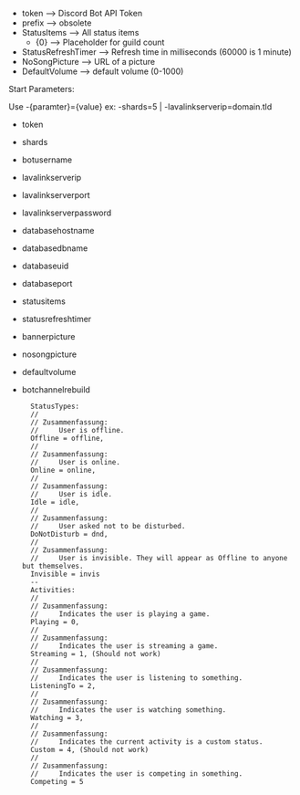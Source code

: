 - token --> Discord Bot API Token
- prefix --> obsolete
- StatusItems --> All status items
    - {0} --> Placeholder for guild count
- StatusRefreshTimer --> Refresh time in milliseconds (60000 is 1 minute)
- NoSongPicture --> URL of a picture
- DefaultVolume --> default volume (0-1000)

Start Parameters:

Use -{paramter}={value}
ex: -shards=5 | -lavalinkserverip=domain.tld

- token   
- shards
- botusername
- lavalinkserverip
- lavalinkserverport
- lavalinkserverpassword
- databasehostname
- databasedbname
- databaseuid
- databaseport
- statusitems
- statusrefreshtimer
- bannerpicture
- nosongpicture
- defaultvolume
- botchannelrebuild

        StatusTypes:
        //
        // Zusammenfassung:
        //     User is offline.
        Offline = offline,
        //
        // Zusammenfassung:
        //     User is online.
        Online = online,
        //
        // Zusammenfassung:
        //     User is idle.
        Idle = idle,
        //
        // Zusammenfassung:
        //     User asked not to be disturbed.
        DoNotDisturb = dnd,
        //
        // Zusammenfassung:
        //     User is invisible. They will appear as Offline to anyone but themselves.
        Invisible = invis
        --
        Activities:     
        //
        // Zusammenfassung:
        //     Indicates the user is playing a game.
        Playing = 0,
        //
        // Zusammenfassung:
        //     Indicates the user is streaming a game.
        Streaming = 1, (Should not work)
        //
        // Zusammenfassung:
        //     Indicates the user is listening to something.
        ListeningTo = 2,
        //
        // Zusammenfassung:
        //     Indicates the user is watching something.
        Watching = 3,
        //
        // Zusammenfassung:
        //     Indicates the current activity is a custom status.
        Custom = 4, (Should not work)
        //
        // Zusammenfassung:
        //     Indicates the user is competing in something.
        Competing = 5